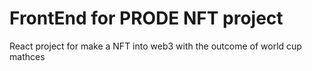 # FrontEnd for PRODE NFT project

React project for make a NFT into web3 with the outcome of world cup mathces
